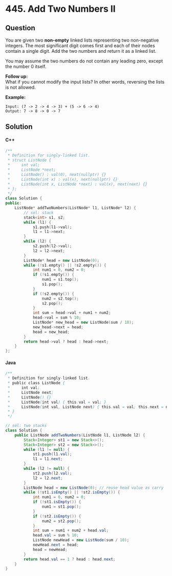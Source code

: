 # 445. Add Two Numbers II

## Question

You are given two **non-empty** linked lists representing two non-negative integers. The most significant digit comes first and each of their nodes contain a single digit. Add the two numbers and return it as a linked list.

You may assume the two numbers do not contain any leading zero, except the number 0 itself.

**Follow up:**\
What if you cannot modify the input lists? In other words, reversing the lists is not allowed.

**Example:**

```
Input: (7 -> 2 -> 4 -> 3) + (5 -> 6 -> 4)
Output: 7 -> 8 -> 0 -> 7
```

## Solution

#### C++

```cpp
/**
 * Definition for singly-linked list.
 * struct ListNode {
 *     int val;
 *     ListNode *next;
 *     ListNode() : val(0), next(nullptr) {}
 *     ListNode(int x) : val(x), next(nullptr) {}
 *     ListNode(int x, ListNode *next) : val(x), next(next) {}
 * };
 */
class Solution {
public:
    ListNode* addTwoNumbers(ListNode* l1, ListNode* l2) {
        // sol: stack
        stack<int> s1, s2;
        while (l1) {
            s1.push(l1->val);
            l1 = l1->next;
        }
        while (l2) {
            s2.push(l2->val);
            l2 = l2->next;
        }
        ListNode* head = new ListNode(0);
        while (!s1.empty() || !s2.empty()) {
            int num1 = 0, num2 = 0;
            if (!s1.empty()) {
                num1 = s1.top();
                s1.pop();
            }
            if (!s2.empty()) {
                num2 = s2.top();
                s2.pop();
            }
            int sum = head->val + num1 + num2;
            head->val = sum % 10;
            ListNode* new_head = new ListNode(sum / 10);
            new_head->next = head;
            head = new_head;
        }
        return head->val ? head : head->next;
    }
};
```

#### Java

```java
/**
 * Definition for singly-linked list.
 * public class ListNode {
 *     int val;
 *     ListNode next;
 *     ListNode() {}
 *     ListNode(int val) { this.val = val; }
 *     ListNode(int val, ListNode next) { this.val = val; this.next = next; }
 * }
 */

// sol: two stacks
class Solution {
    public ListNode addTwoNumbers(ListNode l1, ListNode l2) {
        Stack<Integer> st1 = new Stack<>();
        Stack<Integer> st2 = new Stack<>();
        while (l1 != null) {
            st1.push(l1.val);
            l1 = l1.next;
        }
        while (l2 != null) {
            st2.push(l2.val);
            l2 = l2.next;
        }
        ListNode head = new ListNode(0); // reuse head value as carry
        while (!st1.isEmpty() || !st2.isEmpty()) {
            int num1 = 0, num2 = 0;
            if (!st1.isEmpty()) {
                num1 = st1.pop();
            }
            if (!st2.isEmpty()) {
                num2 = st2.pop();
            }
            int sum = num1 + num2 + head.val;
            head.val = sum % 10;
            ListNode newHead = new ListNode(sum / 10);
            newHead.next = head;
            head = newHead;
        }
        return head.val == 1 ? head : head.next;
    }
}
```
